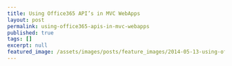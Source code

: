 ```yaml
---
title: Using Office365 API’s in MVC WebApps
layout: post
permalink: using-office365-apis-in-mvc-webapps
published: true
tags: []
excerpt: null
featured_image: /assets/images/posts/feature_images/2014-05-13-using-office365-apis-in-mvc-webapps.jpg
---
```

